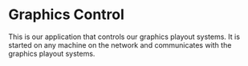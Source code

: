# Graphics Control

This is our application that controls our graphics playout systems. It is started on any machine on the network and communicates with the graphics playout systems.
